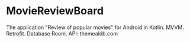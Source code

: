 # MovieReviewBoard
The application "Review of popular movies" for Android in Kotlin. MVVM. Retrofit. Database Room. API: themealdb.com
